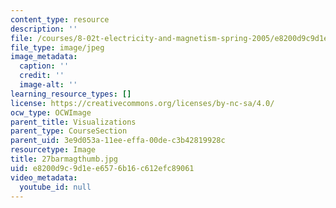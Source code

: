 ```yaml
---
content_type: resource
description: ''
file: /courses/8-02t-electricity-and-magnetism-spring-2005/e8200d9c9d1ee6576b16c612efc89061_27barmagthumb.jpg
file_type: image/jpeg
image_metadata:
  caption: ''
  credit: ''
  image-alt: ''
learning_resource_types: []
license: https://creativecommons.org/licenses/by-nc-sa/4.0/
ocw_type: OCWImage
parent_title: Visualizations
parent_type: CourseSection
parent_uid: 3e9d053a-11ee-effa-00de-c3b42819928c
resourcetype: Image
title: 27barmagthumb.jpg
uid: e8200d9c-9d1e-e657-6b16-c612efc89061
video_metadata:
  youtube_id: null
---
```

